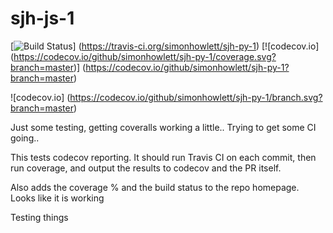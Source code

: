 sjh-js-1
========

[![Build Status](https://travis-ci.org/simonhowlett/sjh-py-1.svg?branch=master)]
(https://travis-ci.org/simonhowlett/sjh-py-1)
[![codecov.io]
(https://codecov.io/github/simonhowlett/sjh-py-1/coverage.svg?branch=master)]
(https://codecov.io/github/simonhowlett/sjh-py-1?branch=master)

![codecov.io]
(https://codecov.io/github/simonhowlett/sjh-py-1/branch.svg?branch=master)

Just some testing, getting coveralls working a little..
Trying to get some CI going..

This tests codecov reporting. It should run Travis CI on each commit,
then run coverage, and output the results to codecov and the PR itself.

Also adds the coverage % and the build status to the repo homepage. 
Looks like it is working

Testing things

